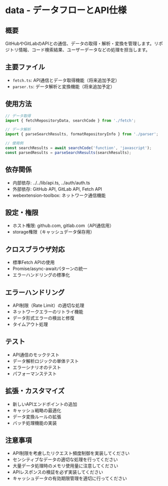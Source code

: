 # data - データフローとAPI仕様

## 概要
GitHubやGitLabのAPIとの通信、データの取得・解析・変換を管理します。リポジトリ情報、コード検索結果、ユーザーデータなどの処理を担当します。

## 主要ファイル
- `fetch.ts`: API通信とデータ取得機能（将来追加予定）
- `parser.ts`: データ解析と変換機能（将来追加予定）

## 使用方法
```typescript
// データ取得
import { fetchRepositoryData, searchCode } from './fetch';

// データ解析
import { parseSearchResults, formatRepositoryInfo } from './parser';

// 使用例
const searchResults = await searchCode('function', 'javascript');
const parsedResults = parseSearchResults(searchResults);
```

## 依存関係
- 内部依存: ../../lib/api.ts, ../auth/auth.ts
- 外部依存: GitHub API, GitLab API, Fetch API
- webextension-toolbox: ネットワーク通信機能

## 設定・権限
- ホスト権限: github.com, gitlab.com（API通信用）
- storage権限（キャッシュデータ保存用）

## クロスブラウザ対応
- 標準Fetch APIの使用
- Promise/async-awaitパターンの統一
- エラーハンドリングの標準化

## エラーハンドリング
- API制限（Rate Limit）の適切な処理
- ネットワークエラーのリトライ機能
- データ形式エラーの検出と修復
- タイムアウト処理

## テスト
- API通信のモックテスト
- データ解析ロジックの単体テスト
- エラーシナリオのテスト
- パフォーマンステスト

## 拡張・カスタマイズ
- 新しいAPIエンドポイントの追加
- キャッシュ戦略の最適化
- データ変換ルールの拡張
- バッチ処理機能の実装

## 注意事項
- API制限を考慮したリクエスト頻度制御を実装してください
- センシティブなデータの適切な処理を行ってください
- 大量データ処理時のメモリ使用量に注意してください
- APIレスポンスの検証を必ず実装してください
- キャッシュデータの有効期限管理を適切に行ってください